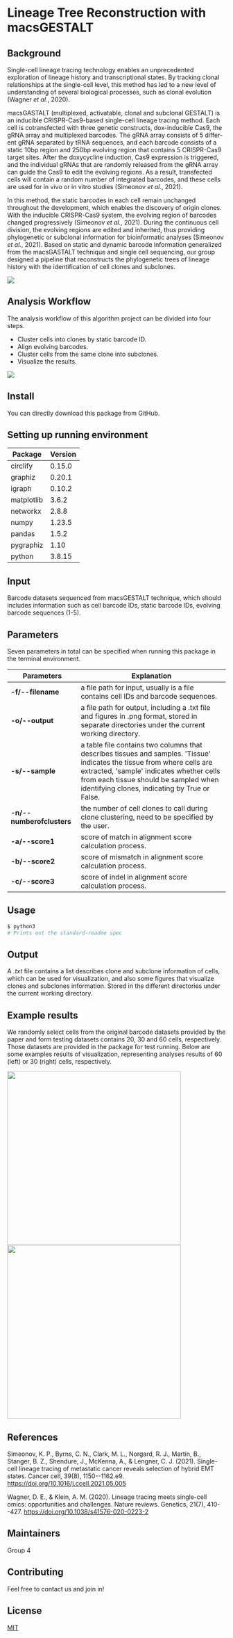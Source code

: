 # Lineage Tree Reconstruction with macsGESTALT

## Background

Single-cell lineage tracing technology enables an unprecedented exploration of lineage history and transcriptional states. By tracking clonal relationships at the single-cell level, this method has led to a new level of understanding of several biological processes, such as clonal evolution (Wagner *et al.*, 2020).

macsGASTALT (multiplexed, activatable, clonal and subclonal GESTALT) is an inducible CRISPR-Cas9-based single-cell lineage tracing method. Each cell is cotransfected with three genetic constructs, dox-inducible Cas9, the gRNA array and multiplexed barcodes. The gRNA array consists of 5 differ-ent gRNA separated by tRNA sequences, and each barcode consists of a static 10bp region and 250bp evolving region that contains 5 CRISPR-Cas9 target sites. After the doxycycline induction, Cas9 expression is triggered, and the individual gRNAs that are randomly released from the gRNA array can guide the Cas9 to edit the evolving regions. As a result, transfected cells will contain a random number of integrated barcodes, and these cells are used for in vivo or in vitro studies (Simeonov *et al.*, 2021).

In this method, the static barcodes in each cell remain unchanged throughout the development, which enables the discovery of origin clones. With the inducible CRISPR-Cas9 system, the evolving region of barcodes changed progressively (Simeonov *et al.*, 2021). During the continuous cell division, the evolving regions are edited and inherited, thus providing phylogenetic or subclonal information for bioinformatic analyses (Simeonov *et al.*, 2021). Based on static and dynamic barcode information generalized from the macsGASTALT technique and single cell sequencing, our group designed a pipeline that reconstructs the phylogenetic trees of lineage history with the identification of cell clones and subclones.

![](github-figs/Original.png)

## Analysis Workflow

The analysis workflow of this algorithm project can be divided into four steps.

- Cluster cells into clones by static barcode ID.
- Align evolving barcodes.
- Cluster cells from the same clone into subclones.
- Visualize the results.

![](github-figs/workflow.jpg)

## Install

You can directly download this package from GitHub.

## Setting up running environment

| Package    | Version |
|------------|---------|
| circlify   | 0.15.0  |
| graphiz    | 0.20.1  |
| igraph     | 0.10.2  |
| matplotlib | 3.6.2   |
| networkx   | 2.8.8   |
| numpy      | 1.23.5  |
| pandas     | 1.5.2   |
| pygraphiz  | 1.10    |
| python     | 3.8.15  |

## Input

Barcode datasets sequenced from macsGESTALT technique, which should includes information such as cell barcode IDs, static barcode IDs, evolving barcode sequences (1-5).

## Parameters

Seven parameters in total can be specified when running this package in the terminal environment.

| Parameters                | Explanation                                                                                                                                                                                                                                                   |
|-------------------|-----------------------------------------------------|
| **-f/--filename**         | a file path for input, usually is a file contains cell IDs and barcode sequences.                                                                                                                                                                             |
| **-o/--output**           | a file path for output, including a .txt file and figures in .png format, stored in separate directories under the current working directory.                                                                                                                 |
| **-s/--sample**           | a table file contains two columns that describes tissues and samples. 'Tissue' indicates the tissue from where cells are extracted, 'sample' indicates whether cells from each tissue should be sampled when identifying clones, indicating by True or False. |
| **-n/--numberofclusters** | the number of cell clones to call during clone clustering, need to be specified by the user.                                                                                                                                                                  |
| **-a/--score1**           | score of match in alignment score calculation process.                                                                                                                                                                                                        |
| **-b/--score2**           | score of mismatch in alignment score calculation process.                                                                                                                                                                                                     |
| **-c/--score3**           | score of indel in alignment score calculation process.                                                                                                                                                                                                        |

## Usage

``` python
$ python3 
# Prints out the standard-readme spec
```

## Output

A *.txt* file contains a list describes clone and subclone information of cells, which can be used for visualization, and also some figures that visualize clones and subclones information. Stored in the different directories under the current working directory.

## Example results

We randomly select cells from the original barcode datasets provided by the paper and form testing datasets contains 20, 30 and 60 cells, respectively. Those datasets are provided in the package for test running. Below are some examples results of visualization, representing analyses results of 60 (left) or 30 (right) cells, respectively. 

<img src="github-figs/circle.jpg" width="400"/><img src="github-figs/circletree.jpg" width="400"/>


## References

Simeonov, K. P., Byrns, C. N., Clark, M. L., Norgard, R. J., Martin, B., Stanger, B. Z., Shendure, J., McKenna, A., & Lengner, C. J. (2021). Single-cell lineage tracing of metastatic cancer reveals selection of hybrid EMT states. Cancer cell, 39(8), 1150--1162.e9. <https://doi.org/10.1016/j.ccell.2021.05.005>

Wagner, D. E., & Klein, A. M. (2020). Lineage tracing meets single-cell omics: opportunities and challenges. Nature reviews. Genetics, 21(7), 410--427. <https://doi.org/10.1038/s41576-020-0223-2>

## Maintainers

Group 4

## Contributing

Feel free to contact us and join in!

## License

[MIT](LICENSE)
